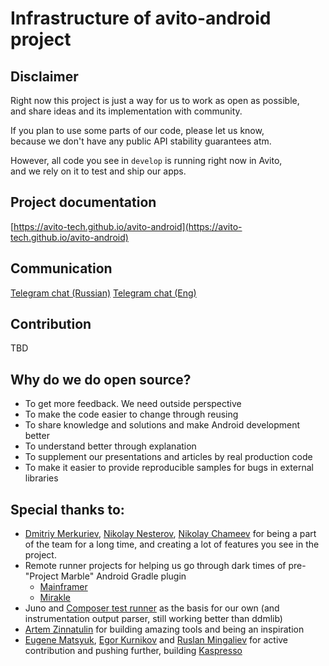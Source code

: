 # Infrastructure of avito-android project

## Disclaimer

Right now this project is just a way for us to work as open as possible,\
and share ideas and its implementation with community.

If you plan to use some parts of our code, please let us know, \
because we don't have any public API stability guarantees atm. 

However, all code you see in `develop` is running right now in Avito,\
and we rely on it to test and ship our apps.

## Project documentation

[https://avito-tech.github.io/avito-android](https://avito-tech.github.io/avito-android)

## Communication

[Telegram chat (Russian)](https://t.me/avito_android_opensource)
[Telegram chat (Eng)](https://t.me/avito_android_opensource_en)

## Contribution

TBD

## Why do we do open source?
   
- To get more feedback. We need outside perspective
- To make the code easier to change through reusing
- To share knowledge and solutions and make Android development better
- To understand better through explanation
- To supplement our presentations and articles by real production code
- To make it easier to provide reproducible samples for bugs in external libraries

## Special thanks to:

- [Dmitriy Merkuriev](https://github.com/dimorinny), [Nikolay Nesterov](https://github.com/nesterov-n), [Nikolay Chameev](https://github.com/lukaville) for being a part of the team for a long time, and creating a lot of features you see in the project.
- Remote runner projects for helping us go through dark times of pre-"Project Marble" Android Gradle plugin
  - [Mainframer](https://github.com/buildfoundation/mainframer)
  - [Mirakle](https://github.com/Instamotor-Labs/mirakle)
- Juno and [Composer test runner](https://github.com/gojuno/composer) as the basis for our own (and instrumentation output parser, still working better than ddmlib)
- [Artem Zinnatulin](https://github.com/artem-zinnatullin) for building amazing tools and being an inspiration
- [Eugene Matsyuk](https://github.com/matzuk), [Egor Kurnikov](https://github.com/eakurnikov) and [Ruslan Mingaliev](https://github.com/RuslanMingaliev) for active contribution and pushing further, building [Kaspresso](https://github.com/KasperskyLab/Kaspresso)
